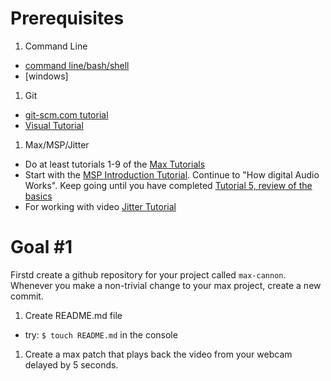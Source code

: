 # Prerequisites

1. Command Line
  - [command line/bash/shell](http://blog.teamtreehouse.com/introduction-to-the-mac-os-x-command-line)
  - [windows]
1. Git
  - [git-scm.com tutorial](https://git-scm.com/book/en/v2/Git-Basics-Getting-a-Git-Repository)
  - [Visual Tutorial](http://learngitbranching.js.org/)
1. Max/MSP/Jitter
  - Do at least tutorials 1-9 of the [Max Tutorials](https://docs.cycling74.com/max7)
  - Start with the [MSP Introduction Tutorial](https://docs.cycling74.com/max7/tutorials/01_mspintro). Continue to "How digital Audio Works". Keep going until you have completed [Tutorial 5, review of the basics](https://docs.cycling74.com/max7/tutorials/05_mspbasicchapter05)
  - For working with video [Jitter Tutorial](https://docs.cycling74.com/max7/tutorials/jitindex)

# Goal #1

Firstd create a github repository for your project called `max-cannon`. Whenever you make a non-trivial change to your max project, create a new commit.

1. Create README.md file
  - try: `$ touch README.md` in the console
1. Create a max patch that plays back the video from your webcam delayed by 5 seconds.
